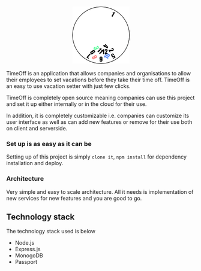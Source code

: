 <p align="center">
  <img src="screenshots/logo.png" />
</p>

TimeOff is an application that allows companies and organisations to allow their employees to set vacations before they take their time off. TimeOff is an easy to use vacation setter with just few clicks.

TimeOff is completely open source meaning companies can use this project and set it up either internally or in the cloud for their use.

In addition, it is completely customizable i.e. companies can customize its user interface as well as can add new features or remove for their use both
on client and serverside.

### Set up is as easy as it can be
Setting up of this project is simply `clone it`, `npm install` for dependency installation and deploy.

### Architecture
Very simple and easy to scale architecture. All it needs is implementation of new services for new features and you are good to go.

## Technology stack
The technology stack used is below
* Node.js
* Express.js
* MonogoDB
* Passport
